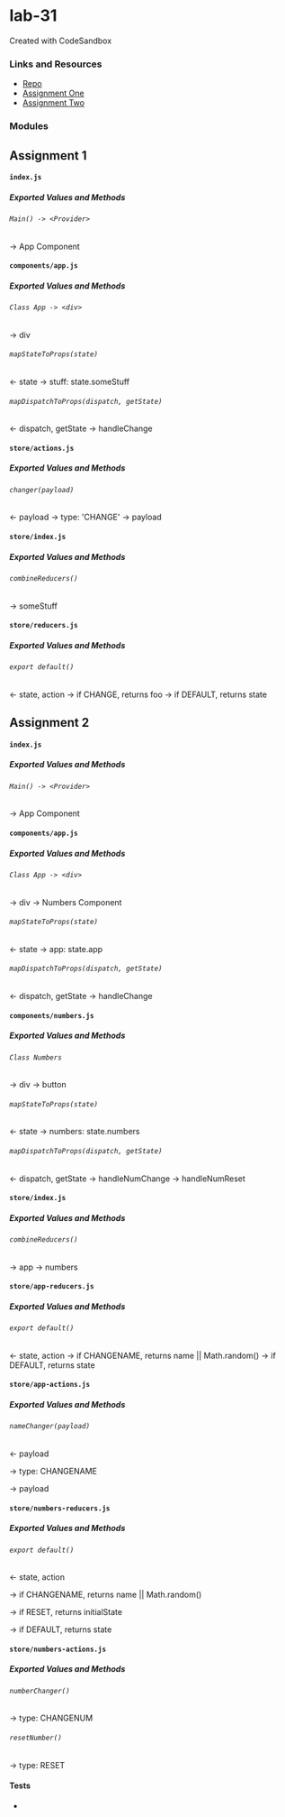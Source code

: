 # lab-31
Created with CodeSandbox

### Links and Resources
* [Repo](https://github.com/mattoattacko/lab-31)
* [Assignment One](https://codesandbox.io/s/ov7v3nqryy)
* [Assignment Two](https://codesandbox.io/s/ykv771r7mx)

### Modules
## Assignment 1

#### `index.js`
##### Exported Values and Methods

###### `Main() -> <Provider>`
-> App Component

#### `components/app.js`
##### Exported Values and Methods

###### `Class App -> <div>`
-> div

###### `mapStateToProps(state)`
<- state   -> stuff: state.someStuff

###### `mapDispatchToProps(dispatch, getState)`
<- dispatch, getState    -> handleChange

#### `store/actions.js`
##### Exported Values and Methods

###### `changer(payload)`
<- payload    -> type: 'CHANGE'   -> payload

#### `store/index.js`
##### Exported Values and Methods

###### `combineReducers()`
-> someStuff

#### `store/reducers.js`
##### Exported Values and Methods

###### `export default()`
<- state, action    -> if CHANGE, returns foo    -> if DEFAULT, returns state

## Assignment 2

#### `index.js`
##### Exported Values and Methods

###### `Main() -> <Provider>`
-> App Component

#### `components/app.js`
##### Exported Values and Methods

###### `Class App -> <div>`
-> div    -> Numbers Component

###### `mapStateToProps(state)`
<- state      -> app: state.app

###### `mapDispatchToProps(dispatch, getState)`
<- dispatch, getState     -> handleChange

#### `components/numbers.js`
##### Exported Values and Methods

###### `Class Numbers`
-> div     -> button

###### `mapStateToProps(state)`
<- state   -> numbers: state.numbers

###### `mapDispatchToProps(dispatch, getState)`
<- dispatch, getState  -> handleNumChange    -> handleNumReset

#### `store/index.js`
##### Exported Values and Methods

###### `combineReducers()`
-> app     -> numbers

#### `store/app-reducers.js`
##### Exported Values and Methods

###### `export default()`
<- state, action   -> if CHANGENAME, returns name || Math.random()    -> if DEFAULT, returns state

#### `store/app-actions.js`
##### Exported Values and Methods

###### `nameChanger(payload)`
<- payload

-> type: CHANGENAME

-> payload

#### `store/numbers-reducers.js`
##### Exported Values and Methods

###### `export default()`
<- state, action

-> if CHANGENAME, returns name || Math.random()

-> if RESET, returns initialState

-> if DEFAULT, returns state

#### `store/numbers-actions.js`
##### Exported Values and Methods

###### `numberChanger()`
-> type: CHANGENUM

###### `resetNumber()`
-> type: RESET

#### Tests
* 
